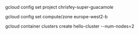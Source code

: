 gcloud config set project chrisfey-super-guacamole

gcloud config set compute/zone europe-west2-b

gcloud container clusters create hello-cluster --num-nodes=2

